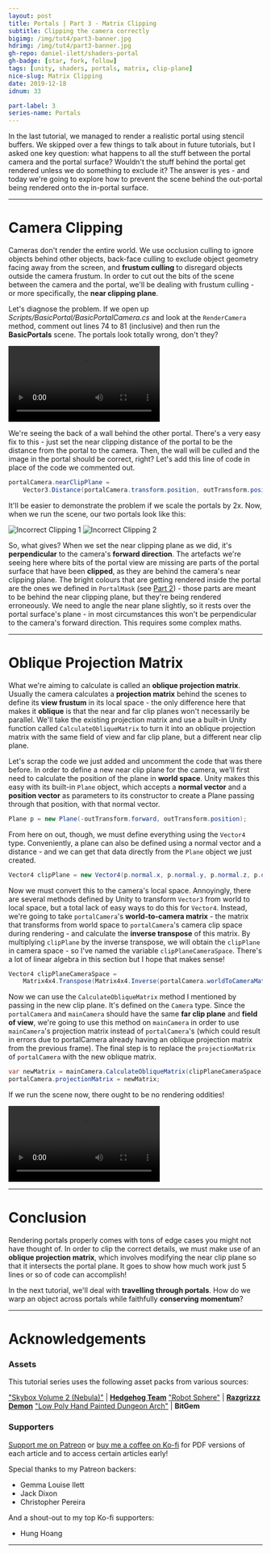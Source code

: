```yaml
---
layout: post
title: Portals | Part 3 - Matrix Clipping
subtitle: Clipping the camera correctly
bigimg: /img/tut4/part3-banner.jpg
hdrimg: /img/tut4/part3-banner.jpg
gh-repo: daniel-ilett/shaders-portal
gh-badge: [star, fork, follow]
tags: [unity, shaders, portals, matrix, clip-plane]
nice-slug: Matrix Clipping
date: 2019-12-18
idnum: 33

part-label: 3
series-name: Portals
---
```


In the last tutorial, we managed to render a realistic portal using stencil buffers. We skipped over a few things to talk about in future tutorials, but I asked one key question: what happens to all the stuff between the portal camera and the portal surface? Wouldn't the stuff behind the portal get rendered unless we do something to exclude it? The answer is yes - and today we're going to explore how to prevent the scene behind the out-portal being rendered onto the in-portal surface.

<hr/>

# Camera Clipping

Cameras don't render the entire world. We use occlusion culling to ignore objects behind other objects, back-face culling to exclude object geometry facing away from the screen, and **frustum culling** to disregard objects outside the camera frustum. In order to cut out the bits of the scene between the camera and the portal, we'll be dealing with frustum culling - or more specifically, the **near clipping plane**.

Let's diagnose the problem. If we open up *Scripts/BasicPortal/BasicPortalCamera.cs* and look at the `RenderCamera` method, comment out lines 74 to 81 (inclusive) and then run the **BasicPortals** scene. The portals look totally wrong, don't they?

<div class="embed-responsive embed-responsive-16by9">
<video loop autoplay class="lazyload embed-responsive-item">
    <source src="/img/tut4/part3-no-near-clip.mp4" type="video/mp4">
    Your browser does not support the video tag.
</video>
</div>

We're seeing the back of a wall behind the other portal. There's a very easy fix to this - just set the near clipping distance of the portal to be the distance from the portal to the camera. Then, the wall will be culled and the image in the portal should be correct, right? Let's add this line of code in place of the code we commented out.

~~~csharp
portalCamera.nearClipPlane = 
    Vector3.Distance(portalCamera.transform.position, outTransform.position);
~~~

It'll be easier to demonstrate the problem if we scale the portals by 2x. Now, when we run the scene, our two portals look like this:

<img data-src="/img/tut4/part3-wrong-clip-1.jpg" class="center-image lazyload" alt="Incorrect Clipping 1">

<img data-src="/img/tut4/part3-wrong-clip-2.jpg" class="center-image lazyload" alt="Incorrect Clipping 2">

So, what gives? When we set the near clipping plane as we did, it's **perpendicular** to the camera's **forward direction**. The artefacts we're seeing here where bits of the portal view are missing are parts of the portal surface that have been **clipped**, as they are behind the camera's near clipping plane. The bright colours that are getting rendered inside the portal are the ones we defined in `PortalMask` (see [Part 2](https://danielilett.com/2019-12-14-tut4-2-portal-rendering/)) - those parts are meant to be behind the near clipping plane, but they're being rendered erroneously. We need to angle the near plane slightly, so it rests over the portal surface's plane - in most circumstances this won't be perpendicular to the camera's forward direction. This requires some complex maths.

<hr/>

# Oblique Projection Matrix

What we're aiming to calculate is called an **oblique projection matrix**. Usually the camera calculates a **projection matrix** behind the scenes to define its **view frustum** in its local space - the only difference here that makes it **oblique** is that the near and far clip planes won't necessarily be parallel. We'll take the existing projection matrix and use a built-in Unity function called `CalculateObliqueMatrix` to turn it into an oblique projection matrix with the same field of view and far clip plane, but a different near clip plane.

Let's scrap the code we just added and uncomment the code that was there before. In order to define a new near clip plane for the camera, we'll first need to calculate the position of the plane in **world space**. Unity makes this easy with its built-in `Plane` object, which accepts a **normal vector** and a **position vector** as parameters to its constructor to create a Plane passing through that position, with that normal vector.

~~~csharp
Plane p = new Plane(-outTransform.forward, outTransform.position);
~~~

From here on out, though, we must define everything using the `Vector4` type. Conveniently, a plane can also be defined using a normal vector and a distance - and we can get that data directly from the `Plane` object we just created.

~~~csharp
Vector4 clipPlane = new Vector4(p.normal.x, p.normal.y, p.normal.z, p.distance);
~~~

Now we must convert this to the camera's local space. Annoyingly, there are several methods defined by Unity to transform `Vector3` from world to local space, but a total lack of easy ways to do this for `Vector4`. Instead, we're going to take `portalCamera`'s **world-to-camera matrix** - the matrix that transforms from world space to `portalCamera`'s camera clip space during rendering - and calculate the **inverse transpose** of this matrix. By multiplying `clipPlane` by the inverse transpose, we will obtain the `clipPlane` in camera space - so I've named the variable `clipPlaneCameraSpace`. There's a lot of linear algebra in this section but I hope that makes sense! 

~~~csharp
Vector4 clipPlaneCameraSpace =
    Matrix4x4.Transpose(Matrix4x4.Inverse(portalCamera.worldToCameraMatrix)) * clipPlane;
~~~

Now we can use the `CalculateObliqueMatrix` method I mentioned by passing in the new clip plane. It's defined on the `Camera` type. Since the `portalCamera` and `mainCamera` should have the same **far clip plane** and **field of view**, we're going to use this method on `mainCamera` in order to use `mainCamera`'s projection matrix instead of `portalCamera`'s (which could result in errors due to portalCamera already having an oblique projection matrix from the previous frame). The final step is to replace the `projectionMatrix` of `portalCamera` with the new oblique matrix.

~~~csharp
var newMatrix = mainCamera.CalculateObliqueMatrix(clipPlaneCameraSpace);
portalCamera.projectionMatrix = newMatrix;
~~~

If we run the scene now, there ought to be no rendering oddities!

<div class="embed-responsive embed-responsive-16by9">
<video loop autoplay class="lazyload embed-responsive-item">
    <source src="/img/tut4/part3-correct-clip.mp4" type="video/mp4">
    Your browser does not support the video tag.
</video>
</div>

<hr/>

# Conclusion

Rendering portals properly comes with tons of edge cases you might not have thought of. In order to clip the correct details, we must  make use of an **oblique projection matrix**, which involves modifying the near clip plane so that it intersects the portal plane. It goes to show how much work just 5 lines or so of code can accomplish!

In the next tutorial, we'll deal with **travelling through portals**. How do we warp an object across portals while faithfully **conserving momentum**?

<hr/>

# Acknowledgements

### Assets

This tutorial series uses the following asset packs from various sources:

["Skybox Volume 2 (Nebula)"](https://assetstore.unity.com/packages/2d/textures-materials/sky/skybox-volume-2-nebula-3392) | [**Hedgehog Team**](https://assetstore.unity.com/publishers/1351)
["Robot Sphere"](https://assetstore.unity.com/packages/3d/characters/robots/robot-sphere-136226) | [**Razgrizzz Demon**](https://assetstore.unity.com/publishers/27109)
["Low Poly Hand Painted Dungeon Arch"](https://sketchfab.com/3d-models/low-poly-hand-painted-dungeon-arch-0040f94c8efd43639d8010874e4fefb6) | **BitGem**

### Supporters

[Support me on Patreon](https://www.patreon.com/danielilett) or [buy me a coffee on Ko-fi](https://ko-fi.com/danielilett) for PDF versions of each article and to access certain articles early!

Special thanks to my Patreon backers:

- Gemma Louise Ilett
- Jack Dixon
- Christopher Pereira

And a shout-out to my top Ko-fi supporters:

- Hung Hoang

<hr/>
